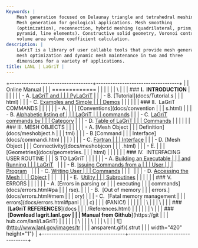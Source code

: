 ```yaml
---
Keywords: |
    Mesh generation focused on Delaunay triangle and tetrahedral meshing.
    Mesh generation for geological applications. Mesh smoothing
    (optimization), reconnection, hybrid meshing (quadrilateral, prism,
    pyramid, line elements). Constructive solid geometry, Voronoi control
    volume area volume coefficient calculation.
description: |
    LaGriT is a library of user callable tools that provide mesh generation,
    mesh optimization and dynamic mesh maintenance in two and three
    dimensions for a variety of applications.
title: LANL | LaGriT |
---
```


<div id="content-org">

+-----------------------------------+-----------------------------------+
|                                   | Online Manual                     |
|                                   | =============                     |
|                                   |                                   |
|                                   | \                                 |
|                                   | ### **I.  INTRODUCTION**          |
|                                   |                                   |
|                                   | -   A. [LaGriT and                |
|                                   |     PyLaGriT](docs/lagrit.html)   |
|                                   | -   B. [Tutorial](docs/Tutorial.s |
|                                   | html)                             |
|                                   | -   C. [Examples and Simple       |
|                                   |     Demos](docs/demos/index.html) |
|                                   |                                   |
|                                   | ### II.  LaGriT COMMANDS          |
|                                   |                                   |
|                                   | -   A.                            |
|                                   |     [Conventions](docs/convention |
|                                   | s.html)                           |
|                                   | -   B. [Alphabetic listing of     |
|                                   |     LaGriT                        |
|                                   |     commands](commands.shtml)     |
|                                   | -   C. [LaGriT commands by        |
|                                   |     Category](commands_cat.shtml) |
|                                   | -   D. [Table of LaGriT           |
|                                   |     Commands](table.shtml)        |
|                                   |                                   |
|                                   | ### III. MESH OBJECTS             |
|                                   |                                   |
|                                   | -   A. [Mesh Object               |
|                                   |     Definition](docs/meshobject.h |
|                                   | tml)                              |
|                                   | -   B.[Command                    |
|                                   |     Interface](docs/commandi.html |
|                                   | )                                 |
|                                   | -   C. [Fortran                   |
|                                   |     Interface](docs/fortran.html) |
|                                   | -   D. [Mesh Object               |
|                                   |     Connectivity](docs/meshobjcon |
|                                   | .html)                            |
|                                   | -   E.                            |
|                                   |     [Geometries](docs/geometries. |
|                                   | html)                             |
|                                   |                                   |
|                                   | ### IV.  INTERFACING USER ROUTINE |
|                                   | S TO LaGriT                       |
|                                   |                                   |
|                                   | -   A. [Building an Executable    |
|                                   |     and Running                   |
|                                   |     LaGriT](docs/build.html)      |
|                                   | -   B. [Issuing Commands from a   |
|                                   |     User                          |
|                                   |     Program](docs/issuing.html)   |
|                                   | -   C. [Writing User              |
|                                   |     Commands](docs/writing.html)  |
|                                   |                                   |
|                                   | -   D. [Accessing the Mesh        |
|                                   |     Object](docs/accessing.html)  |
|                                   |                                   |
|                                   | -   E.  [Utility                  |
|                                   |     Subroutines](util.shtml)      |
|                                   |                                   |
|                                   | ### V.  ERRORS                    |
|                                   |                                   |
|                                   | -   A. [Errors in parsing or      |
|                                   |     executing                     |
|                                   |     commands](docs/errors.html#pa |
|                                   | rse).                             |
|                                   | -   B.  [Out of memory            |
|                                   |     errors.](docs/errors.html#mem |
|                                   | ory)                              |
|                                   | -   C.  [Fatal memory management  |
|                                   |     errors](docs/errors.html#pani |
|                                   | c)                                |
|                                   |     (PANIC!)                      |
|                                   |                                   |
|                                   | \                                 |
|                                   | \                                 |
|                                   | ###  [**LaGriT REFERENCES**](docs |
|                                   | /References.html)                 |
|                                   |                                   |
|                                   | \                                 |
|                                   | ###  [**Download lagrit.lanl.gov  |
|                                   | Manual from Github**](https://git |
|                                   | hub.com/lanl/LaGriT)              |
|                                   |                                   |
|                                   | \                                 |
|                                   | \                                 |
|                                   | \                                 |
|                                   | ![](http://www.lanl.gov/images/tr |
|                                   | ansparent.gif){.strut             |
|                                   | width="420" height="1"}           |
+-----------------------------------+-----------------------------------+

</div>
